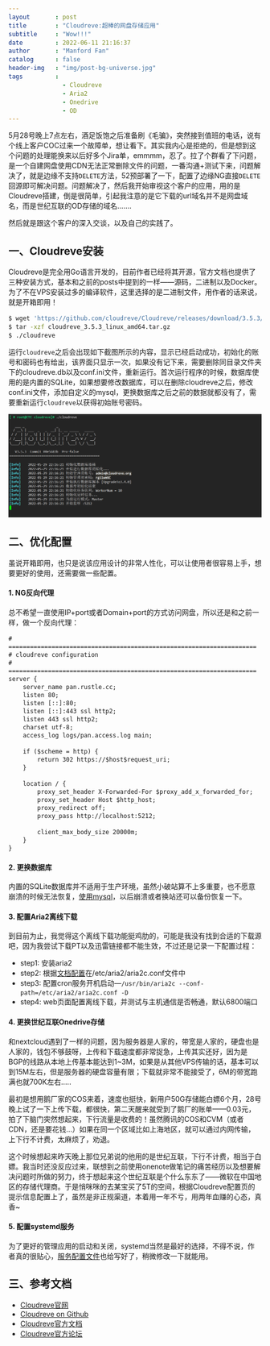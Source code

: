 ```yaml
---
layout       : post
title        : "Cloudreve:超棒的网盘存储应用"
subtitle     : "Wow!!!"
date         : 2022-06-11 21:16:37
author       : "Manford Fan"
catalog      : false
header-img   : "img/post-bg-universe.jpg"
tags         :
               - Cloudreve
               - Aria2
               - Onedrive
               - OD
---
```


5月28号晚上7点左右，酒足饭饱之后准备刷《毛骗》，突然接到值班的电话，说有个线上客户COC过来一个故障单，想让看下。其实我内心是拒绝的，但是想到这个问题的处理能换来以后好多个Jira单，emmmm，忍了。拉了个群看了下问题，是一个自建网盘使用CDN无法正常删除文件的问题，一番沟通+测试下来，问题解决了，就是边缘不支持`DELETE`方法，52预部署了一下，配置了边缘NG直接`DELETE`回源即可解决问题。问题解决了，然后我开始审视这个客户的应用，用的是Cloudreve搭建，倒是很简单，引起我注意的是它下载的url域名并不是网盘域名，而是世纪互联的OD存储的域名.......

然后就是跟这个客户的深入交谈，以及自己的实践了。

## 一、Cloudreve安装

Cloudreve是完全用Go语言开发的，目前作者已经将其开源，官方文档也提供了三种安装方式，基本和之前的posts中提到的一样——源码，二进制以及Docker。为了不在VPS安装过多的编译软件，这里选择的是二进制文件，用作者的话来说，就是开箱即用！

```bash
$ wget 'https://github.com/cloudreve/Cloudreve/releases/download/3.5.3/cloudreve_3.5.3_linux_amd64.tar.gz'
$ tar -xzf cloudreve_3.5.3_linux_amd64.tar.gz
$ ./cloudreve
```

运行`cloudreve`之后会出现如下截图所示的内容，显示已经启动成功，初始化的账号和密码也有给出，该界面只显示一次，如果没有记下来，需要删除同目录文件夹下的cloudreve.db以及conf.ini文件，重新运行。首次运行程序的时候，数据库使用的是内置的SQLite，如果想要修改数据库，可以在删除cloudreve之后，修改conf.ini文件，添加自定义的mysql，更换数据库之后之前的数据就都没有了，需要重新运行`cloudreve`以获得初始账号密码。

![cloudreve-install](/img/posts/cloudreve-install.png 'install cloudreve')

## 二、优化配置

虽说开箱即用，也只是说该应用设计的非常人性化，可以让使用者很容易上手，想要更好的使用，还需要做一些配置。

#### 1. NG反向代理

总不希望一直使用IP+port或者Domain+port的方式访问网盘，所以还是和之前一样，做一个反向代理：

```nginx
# =====================================================================
# cloudreve configuration
# =====================================================================
server {
    server_name pan.rustle.cc;
    listen 80;
    listen [::]:80;
    listen [::]:443 ssl http2;
    listen 443 ssl http2;
    charset utf-8;
    access_log logs/pan.access.log main;
    
    if ($scheme = http) {
        return 302 https://$host$request_uri;
    }

    location / {
        proxy_set_header X-Forwarded-For $proxy_add_x_forwarded_for;
        proxy_set_header Host $http_host;
        proxy_redirect off;
        proxy_pass http://localhost:5212;

        client_max_body_size 20000m;
    }
}
```

#### 2. 更换数据库

内置的SQLite数据库并不适用于生产环境，虽然小破站算不上多重要，也不愿意崩溃的时候无法恢复，[使用mysql](https://docs.cloudreve.org/getting-started/config)，以后崩溃或者换站还可以备份恢复一下。

#### 3. 配置Aria2离线下载

到目前为止，我觉得这个离线下载功能挺鸡肋的，可能是我没有找到合适的下载源吧，因为我尝试下载PT以及迅雷链接都不能生效，不过还是记录一下配置过程：

- step1: 安装aria2
- step2: 根据[文档配置](https://docs.cloudreve.org/use/aria2)在/etc/aria2/aria2c.conf文件中
- step3: 配置cron服务开机启动—`/usr/bin/aria2c --conf-path=/etc/aria2/aria2c.conf -D`
- step4: web页面配置离线下载，并测试与主机通信是否畅通，默认6800端口

#### 4. 更换世纪互联Onedrive存储

和nextcloud遇到了一样的问题，因为服务器是人家的，带宽是人家的，硬盘也是人家的，钱包不够鼓呀，上传和下载速度都非常捉急，上传其实还好，因为是BGP的线路从本地上传基本能达到1~3M，如果是从其他VPS传输的话，基本可以到15M左右，但是服务器的硬盘容量有限；下载就非常不能接受了，6M的带宽跑满也就700K左右.....

最初是想用鹅厂家的COS来着，速度也挺快，新用户50G存储能白嫖6个月，28号晚上试了一下上传下载，都很快，第二天醒来就受到了鹅厂的账单——0.03元，拍了下脑门突然想起来，下行流量是收费的！虽然腾讯的COS和CVM（或者CDN，还是要花钱...）如果在同一个区域比如上海地区，就可以通过内网传输，上下行不计费，太麻烦了，劝退。

这个时候想起来昨天晚上那位兄弟说的他用的是世纪互联，下行不计费，相当于白嫖。我当时还没反应过来，联想到之前使用onenote做笔记的痛苦经历以及想要解决问题时所做的努力，终于想起来这个世纪互联是个什么东东了——微软在中国地区的存储代理商。于是悄咪咪的去某宝买了5T的空间，根据Cloudreve配置页的提示信息配置上了，虽然是非正规渠道，本着用一年不亏，用两年血赚的心态，真香~

#### 5. 配置systemd服务

为了更好的管理应用的启动和关闭，systemd当然是最好的选择，不得不说，作者真的很贴心，[服务配置文件](https://docs.cloudreve.org/getting-started/install)也给写好了，稍微修改一下就能用。

## 三、参考文档

- [Cloudreve官网](https://cloudreve.org/)
- [Cloudreve on Github](https://github.com/cloudreve/Cloudreve)
- [Cloudreve官方文档](https://docs.cloudreve.org/)
- [Cloudreve官方论坛](https://forum.cloudreve.org/)
